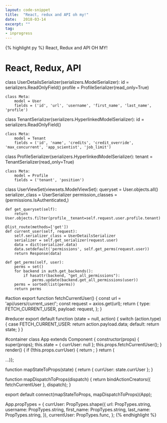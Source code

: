 ```yaml
---
layout: code-snippet
title:  "React, redux and API oh my!"
date:   2018-03-14
excerpt: ""
tag:
- inprogress
---
```


{% highlight py %}
React, Redux and API OH MY!

# React, Redux, API

class UserDetailsSerializer(serializers.ModelSerializer):
    id = serializers.ReadOnlyField()
    profile = ProfileSerializer(read_only=True)

    class Meta:
        model = User
        fields = ('id', 'url', 'username', 'first_name', 'last_name', 'profile')

class TenantSerializer(serializers.HyperlinkedModelSerializer):
    id = serializers.ReadOnlyField()

    class Meta:
        model = Tenant
        fields = ('id', 'name', 'credits', 'credit_override', 'max_concurrent', 'app_scientist', 'job_limit')

class ProfileSerializer(serializers.HyperlinkedModelSerializer):
    tenant = TenantSerializer(read_only=True)

    class Meta:
        model = Profile
        fields = ('tenant', 'position')


class UserViewSet(viewsets.ModelViewSet):
    queryset = User.objects.all()
    serializer_class = UserSerializer
    permission_classes = (permissions.IsAuthenticated,)

    def get_queryset(self):
        return User.objects.filter(profile__tenant=self.request.user.profile.tenant)

    @list_route(methods=['get'])
    def current_user(self, request):
        self.serializer_class = UserDetailsSerializer
        serializer = self.get_serializer(request.user)
        data = dict(serializer.data)
        data.setdefault('permissions', self.get_perms(request.user))
        return Response(data)

    def get_perms(self, user):
        perms = set()
        for backend in auth.get_backends():
            if hasattr(backend, "get_all_permissions"):
                perms.update(backend.get_all_permissions(user))
        perms = sorted(list(perms))
        return perms

#action 
export function fetchCurrentUser() {
  const url = 'api/users/current_user/';
  const request = axios.get(url);
  return {
    type: FETCH_CURRENT_USER,
    payload: request,
  };
}

#reducer 
export default function (state = null, action) {
  switch (action.type) {
    case FETCH_CURRENT_USER:
      return action.payload.data;
    default:
      return state;
  }
}

#container
class App extends Component {
  constructor(props) {
    super(props);
    this.state = { currUser: null };
    this.props.fetchCurrentUser();
  }
  render() {
    if (!this.props.currUser) {
      return <Loading />;
    }
    return (
      <div>...)};

function mapStateToProps(state) {
  return { currUser: state.currUser };
}

function mapDispatchToProps(dispatch) {
  return bindActionCreators({ fetchCurrentUser }, dispatch);
}

export default connect(mapStateToProps, mapDispatchToProps)(App);

App.propTypes = {
  currUser: PropTypes.shape({
    url: PropTypes.string,
    username: PropTypes.string,
    first_name: PropTypes.string,
    last_name: PropTypes.string,
  }),
  currentUser: PropTypes.func,
};
{% endhighlight %}
